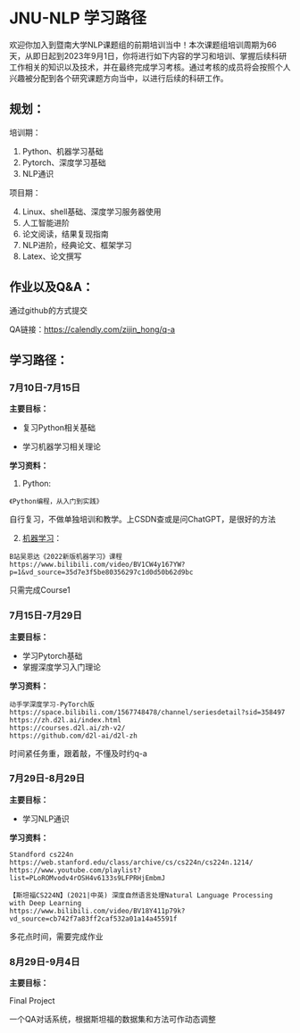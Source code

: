 # JNU-NLP 学习路径

欢迎你加入到暨南大学NLP课题组的前期培训当中！本次课题组培训周期为66天，从即日起到2023年9月1日，你将进行如下内容的学习和培训、掌握后续科研工作相关的知识以及技术，并在最终完成学习考核。通过考核的成员将会按照个人兴趣被分配到各个研究课题方向当中，以进行后续的科研工作。

## 规划：

培训期：

1. Python、机器学习基础
2. Pytorch、深度学习基础
3. NLP通识

项目期：

4. Linux、shell基础、深度学习服务器使用
5. 人工智能进阶
6. 论文阅读，结果复现指南
7. NLP进阶，经典论文、框架学习
8. Latex、论文撰写

## 作业以及Q&A：

通过github的方式提交

QA链接：https://calendly.com/zijin_hong/q-a

## 学习路径：

### 7月10日-7月15日

__主要目标：__

* 复习Python相关基础

* 学习机器学习相关理论

__学习资料：__

1. Python:

```
《Python编程，从入门到实践》
```

自行复习，不做单独培训和教学。上CSDN查或是问ChatGPT，是很好的方法

2. [机器学习](https://www.bilibili.com/video/BV1CW4y167YW?p=1&vd_source=35d7e3f5be80356297c1d0d50b62d9bc)：

```
B站吴恩达《2022新版机器学习》课程
https://www.bilibili.com/video/BV1CW4y167YW?p=1&vd_source=35d7e3f5be80356297c1d0d50b62d9bc
```

只需完成Course1

### 7月15日-7月29日

**主要目标：**

* 学习Pytorch基础
* 掌握深度学习入门理论

**学习资料：**

```
动手学深度学习-PyTorch版
https://space.bilibili.com/1567748478/channel/seriesdetail?sid=358497
https://zh.d2l.ai/index.html
https://courses.d2l.ai/zh-v2/
https://github.com/d2l-ai/d2l-zh
```

时间紧任务重，跟着敲，不懂及时约q-a

### 7月29日-8月29日

**主要目标：**

* 学习NLP通识

**学习资料：**

```
Standford cs224n
https://web.stanford.edu/class/archive/cs/cs224n/cs224n.1214/
https://www.youtube.com/playlist?list=PLoROMvodv4rOSH4v6133s9LFPRHjEmbmJ
```

```
【斯坦福CS224N】(2021|中英) 深度自然语言处理Natural Language Processing with Deep Learning
https://www.bilibili.com/video/BV18Y411p79k?vd_source=cb742f7a83ff2caf532a01a14a45591f
```

多花点时间，需要完成作业

### 8月29日-9月4日

**主要目标：**

Final Project

一个QA对话系统，根据斯坦福的数据集和方法可作动态调整
